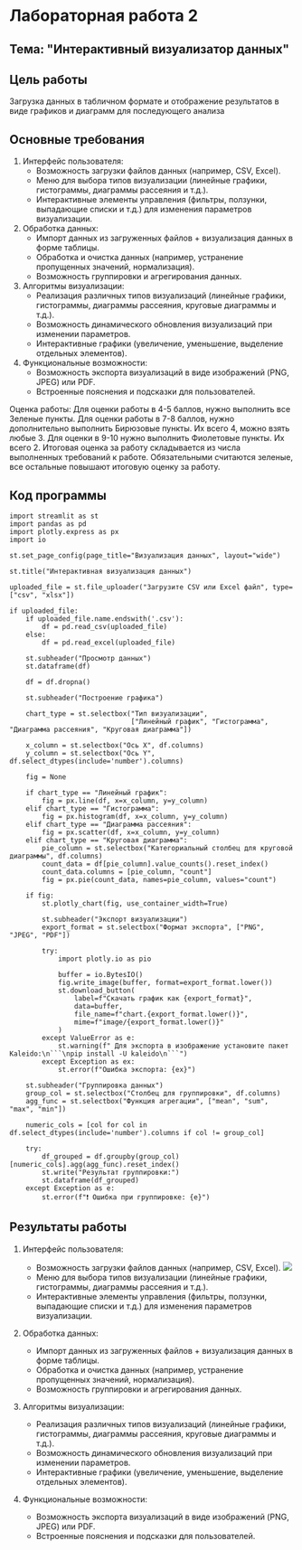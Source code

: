 # Лабораторная работа 2

## Тема: "Интерактивный визуализатор данных"

## Цель работы

 Загрузка данных в табличном формате и отображение результатов в виде графиков и диаграмм для последующего анализа

## Основные требования

1. Интерфейс пользователя:
    - Возможность загрузки файлов данных (например, CSV, Excel).
    - Меню для выбора типов визуализации (линейные графики, гистограммы, диаграммы рассеяния и т.д.).
    - Интерактивные элементы управления (фильтры, ползунки, выпадающие списки и т.д.) для изменения параметров визуализации.
2. Обработка данных:
    - Импорт данных из загруженных файлов + визуализация данных в форме таблицы.
    - Обработка и очистка данных (например, устранение пропущенных значений, нормализация).
    - Возможность группировки и агрегирования данных.
3. Алгоритмы визуализации:
    - Реализация различных типов визуализаций (линейные графики, гистограммы, диаграммы рассеяния, круговые диаграммы и т.д.).
    - Возможность динамического обновления визуализаций при изменении параметров.
    - Интерактивные графики (увеличение, уменьшение, выделение отдельных элементов).
4. Функциональные возможности:
    - Возможность экспорта визуализаций в виде изображений (PNG, JPEG) или PDF.
    - Встроенные пояснения и подсказки для пользователей.

    
Оценка работы:
Для оценки работы в 4-5 баллов, нужно выполнить все Зеленые пункты.
Для оценки работы в 7-8 баллов, нужно дополнительно выполнить Бирюзовые пункты. Их всего 4, можно взять любые 3. 
Для оценки в 9-10 нужно выполнить Фиолетовые пункты. Их всего 2.
Итоговая оценка за работу складывается из числа выполненных требований к работе. Обязательными считаются зеленые, все остальные повышают итоговую оценку за работу. 

 

## Код программы

```
import streamlit as st
import pandas as pd
import plotly.express as px
import io

st.set_page_config(page_title="Визуализация данных", layout="wide")

st.title("Интерактивная визуализация данных")

uploaded_file = st.file_uploader("Загрузите CSV или Excel файл", type=["csv", "xlsx"])

if uploaded_file:
    if uploaded_file.name.endswith('.csv'):
        df = pd.read_csv(uploaded_file)
    else:
        df = pd.read_excel(uploaded_file)

    st.subheader("Просмотр данных")
    st.dataframe(df)

    df = df.dropna()

    st.subheader("Построение графика")

    chart_type = st.selectbox("Тип визуализации",
                              ["Линейный график", "Гистограмма", "Диаграмма рассеяния", "Круговая диаграмма"])

    x_column = st.selectbox("Ось X", df.columns)
    y_column = st.selectbox("Ось Y", df.select_dtypes(include='number').columns)

    fig = None

    if chart_type == "Линейный график":
        fig = px.line(df, x=x_column, y=y_column)
    elif chart_type == "Гистограмма":
        fig = px.histogram(df, x=x_column, y=y_column)
    elif chart_type == "Диаграмма рассеяния":
        fig = px.scatter(df, x=x_column, y=y_column)
    elif chart_type == "Круговая диаграмма":
        pie_column = st.selectbox("Категориальный столбец для круговой диаграммы", df.columns)
        count_data = df[pie_column].value_counts().reset_index()
        count_data.columns = [pie_column, "count"]
        fig = px.pie(count_data, names=pie_column, values="count")

    if fig:
        st.plotly_chart(fig, use_container_width=True)

        st.subheader("Экспорт визуализации")
        export_format = st.selectbox("Формат экспорта", ["PNG", "JPEG", "PDF"])

        try:
            import plotly.io as pio

            buffer = io.BytesIO()
            fig.write_image(buffer, format=export_format.lower())
            st.download_button(
                label=f"Скачать график как {export_format}",
                data=buffer,
                file_name=f"chart.{export_format.lower()}",
                mime=f"image/{export_format.lower()}"
            )
        except ValueError as e:
            st.warning(f" Для экспорта в изображение установите пакет Kaleido:\n```\npip install -U kaleido\n```")
        except Exception as ex:
            st.error(f"Ошибка экспорта: {ex}")

    st.subheader("Группировка данных")
    group_col = st.selectbox("Столбец для группировки", df.columns)
    agg_func = st.selectbox("Функция агрегации", ["mean", "sum", "max", "min"])

    numeric_cols = [col for col in df.select_dtypes(include='number').columns if col != group_col]

    try:
        df_grouped = df.groupby(group_col)[numeric_cols].agg(agg_func).reset_index()
        st.write("Результат группировки:")
        st.dataframe(df_grouped)
    except Exception as e:
        st.error(f"❗ Ошибка при группировке: {e}")
```
 
## Результаты работы
 
1. Интерфейс пользователя:
    - Возможность загрузки файлов данных (например, CSV, Excel).
      ![](img/2.png)
    - Меню для выбора типов визуализации (линейные графики, гистограммы, диаграммы рассеяния и т.д.).
    - Интерактивные элементы управления (фильтры, ползунки, выпадающие списки и т.д.) для изменения параметров визуализации.


2. Обработка данных:
    - Импорт данных из загруженных файлов + визуализация данных в форме таблицы.
    - Обработка и очистка данных (например, устранение пропущенных значений, нормализация).
    - Возможность группировки и агрегирования данных.
      
3. Алгоритмы визуализации:
    - Реализация различных типов визуализаций (линейные графики, гистограммы, диаграммы рассеяния, круговые диаграммы и т.д.).
    - Возможность динамического обновления визуализаций при изменении параметров.
    - Интерактивные графики (увеличение, уменьшение, выделение отдельных элементов).


4. Функциональные возможности:
    - Возможность экспорта визуализаций в виде изображений (PNG, JPEG) или PDF.
    - Встроенные пояснения и подсказки для пользователей.
